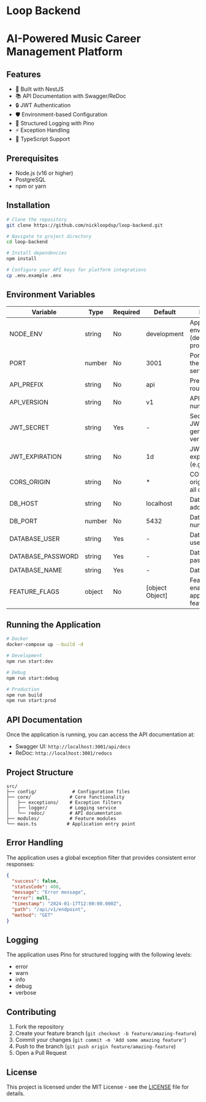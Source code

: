# Loop Backend

# AI-Powered Music Career Management Platform

## Features

- 🚀 Built with NestJS
- 📚 API Documentation with Swagger/ReDoc
- 🔒 JWT Authentication
- 🛡️ Environment-based Configuration
- 📝 Structured Logging with Pino
- ⚡ Exception Handling
- 🎯 TypeScript Support

## Prerequisites

- Node.js (v16 or higher)
- PostgreSQL
- npm or yarn

## Installation

```bash
# Clone the repository
git clone https://github.com/nickloopdsp/loop-backend.git

# Navigate to project directory
cd loop-backend

# Install dependencies
npm install

# Configure your API keys for platform integrations
cp .env.example .env

```

## Environment Variables

| Variable | Type | Required | Default | Description |
|----------|------|----------|---------|-------------|
| NODE_ENV | string | No | development | Application environment (development, production, test) |
| PORT | number | No | 3001 | Port number for the application server |
| API_PREFIX | string | No | api | Prefix for all API routes |
| API_VERSION | string | No | v1 | API version number |
| JWT_SECRET | string | Yes | - | Secret key for JWT token generation and verification |
| JWT_EXPIRATION | string | No | 1d | JWT token expiration time (e.g., 1d, 7d, 24h) |
| CORS_ORIGIN | string | No | * | CORS allowed origins (use * for all origins) |
| DB_HOST | string | No | localhost | Database host address |
| DB_PORT | number | No | 5432 | Database port number |
| DATABASE_USER | string | Yes | - | Database username |
| DATABASE_PASSWORD | string | Yes | - | Database password |
| DATABASE_NAME | string | Yes | - | Database name |
| FEATURE_FLAGS | object | No | [object Object] | Feature flags for enabling/disabling application features |

## Running the Application

```bash
# Docker
docker-compose up --build -d

# Development
npm run start:dev

# Debug
npm run start:debug

# Production
npm run build
npm run start:prod
```

## API Documentation

Once the application is running, you can access the API documentation at:

- Swagger UI: `http://localhost:3001/api/docs`
- ReDoc: `http://localhost:3001/redocs`

## Project Structure

```
src/
├── config/             # Configuration files
├── core/              # Core functionality
│   ├── exceptions/    # Exception filters
│   ├── logger/        # Logging service
│   └── redoc/         # API documentation
├── modules/           # Feature modules
└── main.ts           # Application entry point
```

## Error Handling

The application uses a global exception filter that provides consistent error responses:

```json
{
  "success": false,
  "statusCode": 400,
  "message": "Error message",
  "error": null,
  "timestamp": "2024-01-17T12:00:00.000Z",
  "path": "/api/v1/endpoint",
  "method": "GET"
}
```

## Logging

The application uses Pino for structured logging with the following levels:
- error
- warn
- info
- debug
- verbose

## Contributing

1. Fork the repository
2. Create your feature branch (`git checkout -b feature/amazing-feature`)
3. Commit your changes (`git commit -m 'Add some amazing feature'`)
4. Push to the branch (`git push origin feature/amazing-feature`)
5. Open a Pull Request

## License

This project is licensed under the MIT License - see the [LICENSE](LICENSE) file for details.
